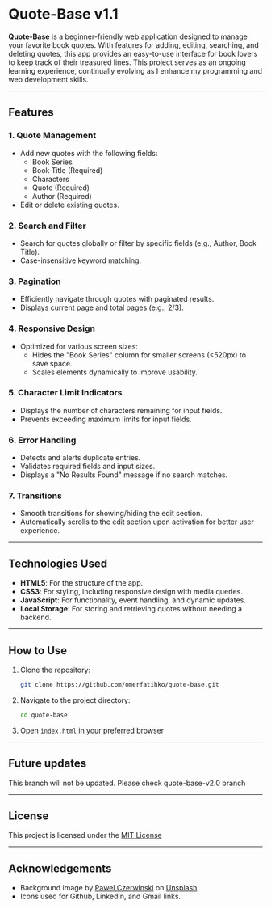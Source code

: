 # Quote-Base v1.1

**Quote-Base** is a beginner-friendly web application designed to manage your favorite book quotes. With features for adding, editing, searching, and deleting quotes, this app provides an easy-to-use interface for book lovers to keep track of their treasured lines. This project serves as an ongoing learning experience, continually evolving as I enhance my programming and web development skills.

---

## Features

### 1. **Quote Management**

- Add new quotes with the following fields:
  - Book Series
  - Book Title (Required)
  - Characters
  - Quote (Required)
  - Author (Required)
- Edit or delete existing quotes.

### 2. **Search and Filter**

- Search for quotes globally or filter by specific fields (e.g., Author, Book Title).
- Case-insensitive keyword matching.

### 3. **Pagination**

- Efficiently navigate through quotes with paginated results.
- Displays current page and total pages (e.g., 2/3).

### 4. **Responsive Design**

- Optimized for various screen sizes:
  - Hides the "Book Series" column for smaller screens (<520px) to save space.
  - Scales elements dynamically to improve usability.

### 5. **Character Limit Indicators**

- Displays the number of characters remaining for input fields.
- Prevents exceeding maximum limits for input fields.

### 6. **Error Handling**

- Detects and alerts duplicate entries.
- Validates required fields and input sizes.
- Displays a "No Results Found" message if no search matches.

### 7. **Transitions**

- Smooth transitions for showing/hiding the edit section.
- Automatically scrolls to the edit section upon activation for better user experience.

---

## Technologies Used

- **HTML5**: For the structure of the app.
- **CSS3**: For styling, including responsive design with media queries.
- **JavaScript**: For functionality, event handling, and dynamic updates.
- **Local Storage**: For storing and retrieving quotes without needing a backend.

---

## How to Use

1. Clone the repository:

   ```bash
   git clone https://github.com/omerfatihko/quote-base.git

   ```

2. Navigate to the project directory:

   ```bash
   cd quote-base

   ```

3. Open `index.html` in your preferred browser

---

## Future updates

This branch will not be updated. Please check quote-base-v2.0 branch

---

## License

This project is licensed under the [MIT License](/LICENSE.txt)

---

## Acknowledgements

- Background image by [Pawel Czerwinski](https://unsplash.com/@pawel_czerwinski?utm_content=creditCopyText&utm_medium=referral&utm_source=unsplash) on [Unsplash](https://unsplash.com/photos/a-close-up-of-a-pattern-of-wavy-shapes-_x16XKBPBwE?utm_content=creditCopyText&utm_medium=referral&utm_source=unsplash)
- Icons used for Github, LinkedIn, and Gmail links.
